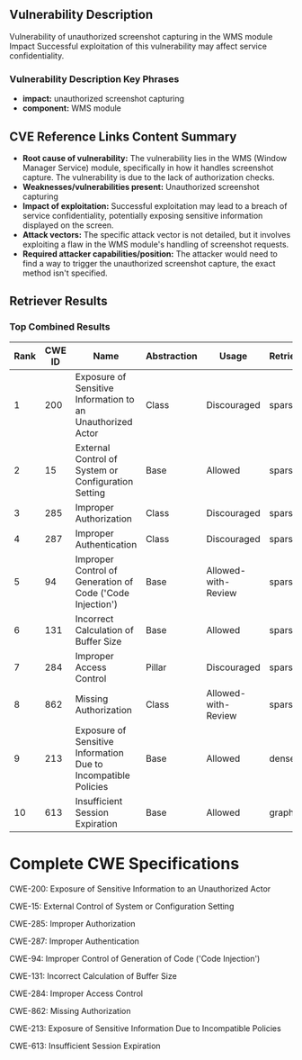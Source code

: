 ## Vulnerability Description
Vulnerability of unauthorized screenshot capturing in the WMS module Impact Successful exploitation of this vulnerability may affect service confidentiality.

### Vulnerability Description Key Phrases
- **impact:** unauthorized screenshot capturing
- **component:** WMS module

## CVE Reference Links Content Summary
- **Root cause of vulnerability:** The vulnerability lies in the WMS (Window Manager Service) module, specifically in how it handles screenshot capture. The vulnerability is due to the lack of authorization checks.
- **Weaknesses/vulnerabilities present:** Unauthorized screenshot capturing
- **Impact of exploitation:** Successful exploitation may lead to a breach of service confidentiality, potentially exposing sensitive information displayed on the screen.
- **Attack vectors:** The specific attack vector is not detailed, but it involves exploiting a flaw in the WMS module's handling of screenshot requests.
- **Required attacker capabilities/position:** The attacker would need to find a way to trigger the unauthorized screenshot capture, the exact method isn't specified.

## Retriever Results

### Top Combined Results

| Rank | CWE ID | Name | Abstraction | Usage  | Retrievers | Individual Scores |
|------|--------|------|-------------|-------|------------|-------------------|
| 1 | 200 | Exposure of Sensitive Information to an Unauthorized Actor | Class | Discouraged | sparse | 0.038 |
| 2 | 15 | External Control of System or Configuration Setting | Base | Allowed | sparse | 0.037 |
| 3 | 285 | Improper Authorization | Class | Discouraged | sparse | 0.037 |
| 4 | 287 | Improper Authentication | Class | Discouraged | sparse | 0.036 |
| 5 | 94 | Improper Control of Generation of Code ('Code Injection') | Base | Allowed-with-Review | sparse | 0.035 |
| 6 | 131 | Incorrect Calculation of Buffer Size | Base | Allowed | sparse | 0.035 |
| 7 | 284 | Improper Access Control | Pillar | Discouraged | sparse | 0.034 |
| 8 | 862 | Missing Authorization | Class | Allowed-with-Review | sparse | 0.034 |
| 9 | 213 | Exposure of Sensitive Information Due to Incompatible Policies | Base | Allowed | dense | 0.519 |
| 10 | 613 | Insufficient Session Expiration | Base | Allowed | graph | 0.002 |



# Complete CWE Specifications

CWE-200: Exposure of Sensitive Information to an Unauthorized Actor

CWE-15: External Control of System or Configuration Setting

CWE-285: Improper Authorization

CWE-287: Improper Authentication

CWE-94: Improper Control of Generation of Code ('Code Injection')

CWE-131: Incorrect Calculation of Buffer Size

CWE-284: Improper Access Control

CWE-862: Missing Authorization

CWE-213: Exposure of Sensitive Information Due to Incompatible Policies

CWE-613: Insufficient Session Expiration